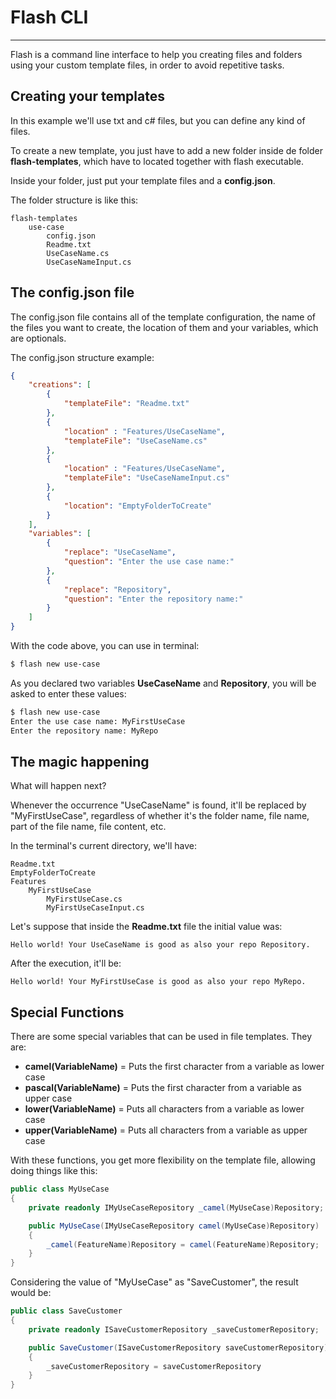 # Flash CLI

---

Flash is a command line interface to help you creating files and folders using your custom template files, in order to avoid repetitive tasks.

## Creating your templates

In this example we'll use txt and c# files, but you can define any kind of files.

To create a new template, you just have to add a new folder inside de folder **flash-templates**, which have to located together with flash executable.

Inside your folder, just put your template files and a **config.json**.

The folder structure is like this:

```
flash-templates
    use-case
        config.json
        Readme.txt
        UseCaseName.cs
        UseCaseNameInput.cs
```

## The config.json file

The config.json file contains all of the template configuration, the name of the files you want to create, the location of them and your variables, which are optionals.

The config.json structure example:

```json
{
    "creations": [
        {
            "templateFile": "Readme.txt"
        },
        {
            "location" : "Features/UseCaseName",
            "templateFile": "UseCaseName.cs"
        },
        {
            "location" : "Features/UseCaseName",
            "templateFile": "UseCaseNameInput.cs"
        },
        {
            "location": "EmptyFolderToCreate"
        }
    ],
    "variables": [
        {
            "replace": "UseCaseName",
            "question": "Enter the use case name:"
        },
        {
            "replace": "Repository",
            "question": "Enter the repository name:"
        }
    ]
}
```

With the code above, you can use in terminal:

```bash
$ flash new use-case
```

As you declared two variables **UseCaseName** and **Repository**, you will be asked to enter these values:

```bash
$ flash new use-case
Enter the use case name: MyFirstUseCase
Enter the repository name: MyRepo
```

## The magic happening

What will happen next?

Whenever the occurrence "UseCaseName" is found, it'll be replaced by "MyFirstUseCase", regardless of whether it's the folder name, file name, part of the file name, file content, etc.

In the terminal's current directory, we'll have:

```
Readme.txt
EmptyFolderToCreate
Features
    MyFirstUseCase
        MyFirstUseCase.cs
        MyFirstUseCaseInput.cs
```

Let's suppose that inside the **Readme.txt** file the initial value was:

```
Hello world! Your UseCaseName is good as also your repo Repository.
```

After the execution, it'll be:

```
Hello world! Your MyFirstUseCase is good as also your repo MyRepo.
```

## Special Functions

There are some special variables that can be used in file templates. They are:

- **camel(VariableName)** = Puts the first character from a variable as lower case
- **pascal(VariableName)** = Puts the first character from a variable as upper case
- **lower(VariableName)** = Puts all characters from a variable as lower case
- **upper(VariableName)** = Puts all characters from a variable as upper case

With these functions, you get more flexibility on the template file, allowing doing things like this: 

```csharp
public class MyUseCase
{
    private readonly IMyUseCaseRepository _camel(MyUseCase)Repository;

    public MyUseCase(IMyUseCaseRepository camel(MyUseCase)Repository)
    {
        _camel(FeatureName)Repository = camel(FeatureName)Repository;
    }
}
```

Considering the value of "MyUseCase" as "SaveCustomer", the result would be:

```csharp
public class SaveCustomer
{
    private readonly ISaveCustomerRepository _saveCustomerRepository;

    public SaveCustomer(ISaveCustomerRepository saveCustomerRepository)
    {
        _saveCustomerRepository = saveCustomerRepository
    }
}
```
